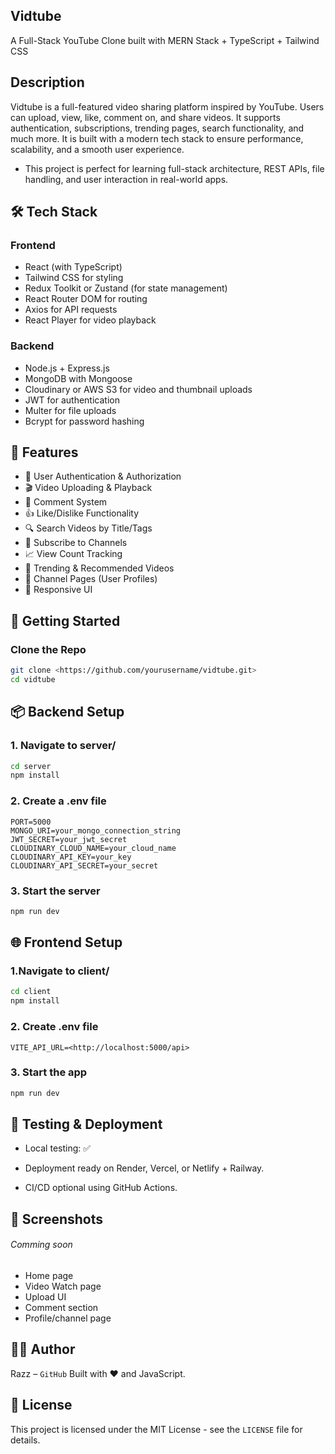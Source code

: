 ## Vidtube

A Full-Stack YouTube Clone built with MERN Stack + TypeScript + Tailwind CSS

## Description

Vidtube is a full-featured video sharing platform inspired by YouTube. Users can upload, view, like, comment on, and share videos. It supports authentication, subscriptions, trending pages, search functionality, and much more. It is built with a modern tech stack to ensure performance, scalability, and a smooth user experience.

- This project is perfect for learning full-stack architecture, REST APIs, file handling, and user interaction in real-world apps.

## 🛠️ Tech Stack

### Frontend

- React (with TypeScript)
- Tailwind CSS for styling
- Redux Toolkit or Zustand (for state management)
- React Router DOM for routing
- Axios for API requests
- React Player for video playback

### Backend

- Node.js + Express.js
- MongoDB with Mongoose
- Cloudinary or AWS S3 for video and thumbnail uploads
- JWT for authentication
- Multer for file uploads
- Bcrypt for password hashing

## 🔐 Features

- 🔐 User Authentication & Authorization
- 🎬 Video Uploading & Playback
- 💬 Comment System
- 👍 Like/Dislike Functionality
- 🔍 Search Videos by Title/Tags
- 🔔 Subscribe to Channels
- 📈 View Count Tracking
- 🧠 Trending & Recommended Videos
- 📁 Channel Pages (User Profiles)
- 🎨 Responsive UI

## 🚀 Getting Started

### Clone the Repo

```bash
git clone <https://github.com/yourusername/vidtube.git>
cd vidtube
```

## 📦 Backend Setup

### 1. Navigate to server/

```bash
cd server
npm install
```

### 2. Create a .env file

```env
PORT=5000
MONGO_URI=your_mongo_connection_string
JWT_SECRET=your_jwt_secret
CLOUDINARY_CLOUD_NAME=your_cloud_name
CLOUDINARY_API_KEY=your_key
CLOUDINARY_API_SECRET=your_secret
```

### 3. Start the server

```bash
npm run dev
```

## 🌐 Frontend Setup

### 1.Navigate to client/

```bash
cd client
npm install
```

### 2. Create .env file

```env
VITE_API_URL=<http://localhost:5000/api>
```

### 3. Start the app

```bash
npm run dev
```

## 🧪 Testing & Deployment

- Local testing: ✅

- Deployment ready on Render, Vercel, or Netlify + Railway.

- CI/CD optional using GitHub Actions.

## 📸 Screenshots

###### Comming soon

- Home page
- Video Watch page
- Upload UI
- Comment section
- Profile/channel page

## 🧑‍💻 Author

Razz – ```GitHub```
Built with ❤️ and JavaScript.

## 📄 License

This project is licensed under the MIT License - see the ```LICENSE``` file for details.

